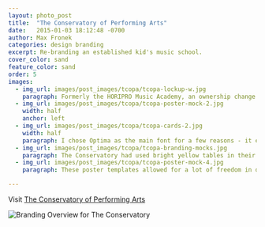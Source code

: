 ```yaml
---
layout: photo_post
title:  "The Conservatory of Performing Arts"
date:   2015-01-03 18:12:48 -0700
author: Max Fronek
categories: design branding
excerpt: Re-branding an established kid's music school.
cover_color: sand
feature_color: sand
order: 5
images:
  - img_url: images/post_images/tcopa/tcopa-lockup-w.jpg
    paragraph: Formerly the HORIPRO Music Academy, an ownership change was the perfect time to rebrand. Their brief was simple&#58; the new style had to be classic, trustworthy and adaptable enough to work for all the school's offerings. From summer camps for 3 year olds to high schoolers preparing for college, the style had to fit a range of applications.
  - img_url: images/post_images/tcopa/tcopa-poster-mock-2.jpg
    width: half
    anchor: left
  - img_url: images/post_images/tcopa/tcopa-cards-2.jpg
    width: half
    paragraph: I chose Optima as the main font for a few reasons - it evokes a feeling of familiarity without being over-used, lending a certain trustworthiness to the brand. It also felt like a more modern take on an old classic, and could be adapted to many different use cases. It feels like a serif font without the serifs, and that was perfect for The Conservatory.
  - img_url: images/post_images/tcopa/tcopa-branding-mocks.jpg
    paragraph: The Conservatory had used bright yellow tables in their classrooms since its inception, so I decided to elevate this and make it their signature color. I made “Conservatory yellow” the baseline to present their new complementary color scheme. The yellow shade in the logo is the exact same as the table.
  - img_url: images/post_images/tcopa/tcopa-poster-mock-4.jpg
    paragraph: These poster templates allowed for a lot of freedom in design for various events, and were made with ease of use in mind so the in-house team could quickly tweak them as needed. The images used were photos of the students and staff I took as a part of the rebranding effort.

---
```


Visit [The Conservatory of Performing Arts](http://tcopa.com)<br />

<img data-src="{{ site.photourl }}images/post_images/tcopa/tcopa-brand-overview.jpg" data-srcset="{{  site.photourl }}images/post_images/tcopa/tcopa-brand-overview.jpg{{ site.img_sizes.small }} 300w, {{  site.photourl }}images/post_images/tcopa/tcopa-brand-overview.jpg{{ site.img_sizes.medium }} 480w, {{  site.photourl }}images/post_images/tcopa/tcopa-brand-overview.jpg{{ site.img_sizes.grande }} 600w, {{  site.photourl }}images/post_images/tcopa/tcopa-brand-overview.jpg{{ site.img_sizes.1k }} 1000w, {{  site.photourl }}images/post_images/tcopa/tcopa-brand-overview.jpg{{ site.img_sizes.2k }} 2000w" class="lazyload" alt="Branding Overview for The Conservatory" style="max-height: none;"/>
